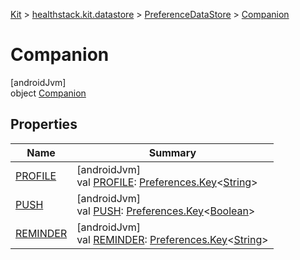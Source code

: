 
[Kit](../../../../kit.html) > [healthstack.kit.datastore](../../index.html) > [PreferenceDataStore](../index.html) > [Companion](index.html)



# Companion



[androidJvm]\
object [Companion](index.html)



## Properties


| Name | Summary |
|---|---|
| [PROFILE](-p-r-o-f-i-l-e.html) | [androidJvm]<br>val [PROFILE](-p-r-o-f-i-l-e.html): [Preferences.Key](https://developer.android.com/reference/kotlin/androidx/datastore/preferences/core/Preferences.Key.html)&lt;[String](https://kotlinlang.org/api/latest/jvm/stdlib/kotlin/-string/index.html)&gt; |
| [PUSH](-p-u-s-h.html) | [androidJvm]<br>val [PUSH](-p-u-s-h.html): [Preferences.Key](https://developer.android.com/reference/kotlin/androidx/datastore/preferences/core/Preferences.Key.html)&lt;[Boolean](https://kotlinlang.org/api/latest/jvm/stdlib/kotlin/-boolean/index.html)&gt; |
| [REMINDER](-r-e-m-i-n-d-e-r.html) | [androidJvm]<br>val [REMINDER](-r-e-m-i-n-d-e-r.html): [Preferences.Key](https://developer.android.com/reference/kotlin/androidx/datastore/preferences/core/Preferences.Key.html)&lt;[String](https://kotlinlang.org/api/latest/jvm/stdlib/kotlin/-string/index.html)&gt; |

